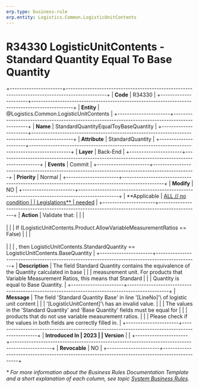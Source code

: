 ```yaml
---
erp.type: business-rule
erp.entity: Logistics.Common.LogisticUnitContents
---
```


# R34330 LogisticUnitContents - Standard Quantity Equal To Base Quantity
+----------------------+-----------------------------------------------------------------------------------------------+
| **Code**             | R34330                                                                                        |
+----------------------+-----------------------------------------------------------------------------------------------+
| **Entity**           | @Logistics.Common.LogisticUnitContents                                                        |
+----------------------+-----------------------------------------------------------------------------------------------+
| **Name**             | StandardQuantityEqualToyBaseQuantity                                                          |
+----------------------+-----------------------------------------------------------------------------------------------+
| **Attribute**        | StandardQuantity                                                                              |
+----------------------+-----------------------------------------------------------------------------------------------+
| **Layer**            | Back-End                                                                                      |
+----------------------+-----------------------------------------------------------------------------------------------+
| **Events**           | Commit                                                                                        |
+----------------------+-----------------------------------------------------------------------------------------------+
| **Priority**         | Normal                                                                                        |
+----------------------+-----------------------------------------------------------------------------------------------+
| **Modify**           | NO                                                                                            |
+----------------------+-----------------------------------------------------------------------------------------------+
| **Applicable         | [ALL // no condition                                                                          |
| Legislations**       | needed](xref:applicable-legislations)                                                         |
+----------------------+-----------------------------------------------------------------------------------------------+
| **Action**           | Validate that:                                                                                |
|                      | <br/><br/>                                                                                    |
|                      | If (LogisticUnitContents.Product.AllowVariableMeasurementRatios == False)                     |
|                      | <br/><br/>                                                                                    |
|                      | , then LogisticUnitContents.StandardQuantity == LogisticUnitContents.BaseQuantity             |
+----------------------+-----------------------------------------------------------------------------------------------+
| **Description**      | The field Standard Quantity contains the equivalence of the Quantity calculated in base       |
|                      | measurement unit. For products that Variable Measurement Ratios, this means that Standard     |
|                      | Quantity is equal to Base Quantity.                                                           |
+----------------------+-----------------------------------------------------------------------------------------------+
| **Message**          | The field \'Standard Quantity Base\' in line \'\[LineNo\]\'\ of logistic unit content         |
|                      | \'\[LogisticUnitContent\]\'\ has an invalid value.                                           |
|                      | The values in the \'Standard Quantity\' and \'Base Quantity\' fields must be equal for        |
|                      | products that do not use variable measurement ratios.                                         |
|                      | Please check if the values in both fields are correctly filled in.                            |
+----------------------+-----------------------------------------------------------------------------------------------+
| **Introduced In      | 2023                                                                                          |
| Version**            |                                                                                               |
+----------------------+-----------------------------------------------------------------------------------------------+
| **Revocable**        | NO                                                                                            |
+----------------------+-----------------------------------------------------------------------------------------------+

*\* For more information about the Business Rules Documentation Template and a short explanation of each column, see
topic [System Business Rules](../templates/template-description-system-business-rules.md).*
